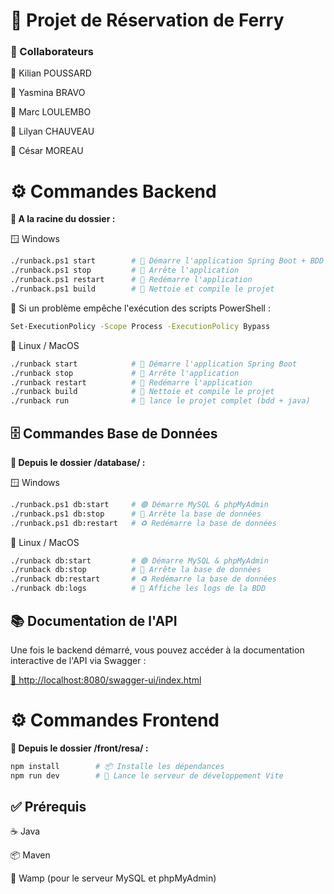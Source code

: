 # 🚢 Projet de Réservation de Ferry

### 👥 Collaborateurs

👤 Kilian POUSSARD

👤 Yasmina BRAVO

👤 Marc LOULEMBO

👤 Lilyan CHAUVEAU

👤 César MOREAU

# ⚙️ Commandes Backend
**📁 A la racine du dossier :**

🪟 Windows
```bash
./runback.ps1 start        # 🚀 Démarre l'application Spring Boot + BDD
./runback.ps1 stop         # 🛑 Arrête l'application
./runback.ps1 restart      # 🔄 Redémarre l'application
./runback.ps1 build        # 🧱 Nettoie et compile le projet
```
🔧 Si un problème empêche l'exécution des scripts PowerShell :
```bash
Set-ExecutionPolicy -Scope Process -ExecutionPolicy Bypass
```
🐧 Linux / MacOS
```bash
./runback start            # 🚀 Démarre l'application Spring Boot
./runback stop             # 🛑 Arrête l'application
./runback restart          # 🔄 Redémarre l'application
./runback build            # 🧱 Nettoie et compile le projet
./runback run              # 🧱 lance le projet complet (bdd + java)
```
## 🗄️ Commandes Base de Données
**📁 Depuis le dossier /database/ :**

🪟 Windows
```bash
./runback.ps1 db:start     # 🟢 Démarre MySQL & phpMyAdmin
./runback.ps1 db:stop      # 🔴 Arrête la base de données
./runback.ps1 db:restart   # ♻️ Redémarre la base de données
```
🐧 Linux / MacOS
```bash
./runback db:start         # 🟢 Démarre MySQL & phpMyAdmin
./runback db:stop          # 🔴 Arrête la base de données
./runback db:restart       # ♻️ Redémarre la base de données
./runback db:logs          # 📜 Affiche les logs de la BDD
```

## 📚 Documentation de l'API

Une fois le backend démarré, vous pouvez accéder à la documentation interactive de l'API via Swagger :

[🔗 http://localhost:8080/swagger-ui/index.html](http://localhost:8080/swagger-ui/index.html)




# ⚙️ Commandes Frontend
**📁 Depuis le dossier /front/resa/ :**
```bash
npm install        # 📦 Installe les dépendances
npm run dev        # 🚀 Lance le serveur de développement Vite
```


## ✅ Prérequis

☕ Java

📦 Maven

🐘 Wamp (pour le serveur MySQL et phpMyAdmin)
